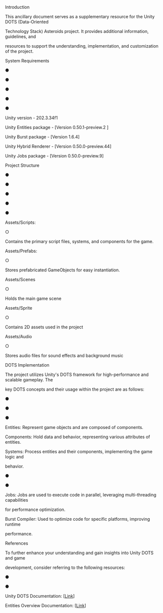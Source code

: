 ﻿<a name="br1"></a> 

Introduction

This ancillary document serves as a supplementary resource for the Unity DOTS (Data-Oriented

Technology Stack) Asteroids project. It provides additional information, guidelines, and

resources to support the understanding, implementation, and customization of the project.

System Requirements

●

●

●

●

●

Unity version - 202.3.34f1

Unity Entities package - [Version 0.50.1-preview.2 ]

Unity Burst package - [Version 1.6.4]

Unity Hybrid Renderer - [Version 0.50.0-preview.44]

Unity Jobs package - [Version 0.50.0-preview.9]

Project Structure

●

●

●

●

●

Assets/Scripts:

○

Contains the primary script files, systems, and components for the game.

Assets/Prefabs:

○

Stores prefabricated GameObjects for easy instantiation.

Assets/Scenes

○

Holds the main game scene

Assets/Sprite

○

Contains 2D assets used in the project

Assets/Audio

○

Stores audio files for sound effects and background music

DOTS Implementation

The project utilizes Unity's DOTS framework for high-performance and scalable gameplay. The

key DOTS concepts and their usage within the project are as follows:

●

●

●

Entities: Represent game objects and are composed of components.

Components: Hold data and behavior, representing various attributes of entities.

Systems: Process entities and their components, implementing the game logic and

behavior.



<a name="br2"></a> 

●

●

Jobs: Jobs are used to execute code in parallel, leveraging multi-threading capabilities

for performance optimization.

Burst Compiler: Used to optimize code for specific platforms, improving runtime

performance.

References

To further enhance your understanding and gain insights into Unity DOTS and game

development, consider referring to the following resources:

●

●

Unity DOTS Documentation: [[Link](https://unity.com/dots)]

Entities Overview Documentation: [[Link](https://docs.unity3d.com/Packages/com.unity.entities@1.0/manual/index.html)]


